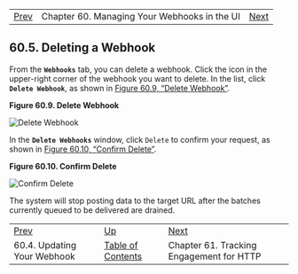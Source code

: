 |     |     |     |
| --- | --- | --- |
| [Prev](web-ui.webhooks.update)  | Chapter 60. Managing Your Webhooks in the UI |  [Next](engagement_tracking_http) |

## 60.5. Deleting a Webhook

From the **`Webhooks`** tab, you can delete a webhook. Click the icon in the upper-right corner of the webhook you want to delete. In the list, click **`Delete Webhook`**, as shown in [Figure 60.9, “Delete Webhook”](web-ui.webhooks.delete#figure_delete_webhook "Figure 60.9. Delete Webhook").

<a name="figure_delete_webhook"></a>

**Figure 60.9. Delete Webhook**

![Delete Webhook](https://support.messagesystems.com/docs/web-momo4/images/delete_webhook.png)

In the **`Delete Webhooks`** window, click `Delete` to confirm your request, as shown in [Figure 60.10, “Confirm Delete”](web-ui.webhooks.delete#figure_confirm_delete "Figure 60.10. Confirm Delete").

<a name="figure_confirm_delete"></a>

**Figure 60.10. Confirm Delete**

![Confirm Delete](https://support.messagesystems.com/docs/web-momo4/images/confirm_delete.png)

The system will stop posting data to the target URL after the batches currently queued to be delivered are drained.

|     |     |     |
| --- | --- | --- |
| [Prev](web-ui.webhooks.update)  | [Up](web-ui.webhooks) |  [Next](engagement_tracking_http) |
| 60.4. Updating Your Webhook  | [Table of Contents](index) |  Chapter 61. Tracking Engagement for HTTP |

